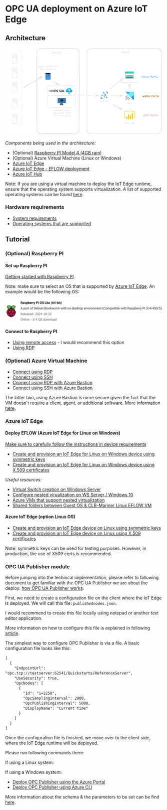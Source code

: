 # OPC UA deployment on Azure IoT Edge

## Architecture

![Architecture Diagram](./imgs/architecture.png)

*Components being used in the architecture:*

* (Optional) [Raspberry PI Model 4 (4GB ram)](https://www.raspberrypi.com/products/raspberry-pi-4-model-b/)
* (Optional) Azure Virtual Machine (Linux or Windows)
* [Azure IoT Edge](https://learn.microsoft.com/en-us/azure/iot-edge/?view=iotedge-1.5)
* [Azure IoT Edge - EFLOW deployment](https://learn.microsoft.com/en-us/azure/iot-edge/iot-edge-for-linux-on-windows?view=iotedge-1.5)
* [Azure IoT Hub](https://azure.microsoft.com/en-us/products/iot-hub/?msockid=39e7bea7d6b36b3c3f08ad6bd7086a7a)

Note: If you are using a virtual machine to deploy the IoT Edge runtime, ensure that the operating system supports virtualization. A list of supported operating systems can be found [here](https://learn.microsoft.com/en-us/azure/iot-edge/support?view=iotedge-1.5#operating-systems). 
### Hardware requirements

* [System requirements](https://learn.microsoft.com/en-us/azure/iot-edge/iot-edge-for-linux-on-windows?view=iotedge-1.5#prerequisites)
* [Operating systems that are supported](https://learn.microsoft.com/en-us/azure/iot-edge/iot-edge-for-linux-on-windows-support?view=iotedge-1.5#operating-systems)

## Tutorial

### (Optional) Raspberry PI

#### Set up Raspberry PI 

[Getting started with Raspberry PI](https://www.raspberrypi.com/documentation/computers/getting-started.html)

Note: make sure to select an OS that is supported by [Azure IoT Edge](https://learn.microsoft.com/en-us/azure/iot-edge/support?view=iotedge-1.5#operating-systems). An example would be the following OS: 

![rpi image](imgs\rpi-os.png)

#### Connect to Raspberry PI

* [Using remote access](https://www.raspberrypi.com/documentation/computers/remote-access.html) - I would recommend this option
* [Using RDP](https://tutorials-raspberrypi.com/raspberry-pi-remote-desktop-connection/)

### (Optional) Azure Virtual Machine

* [Connect using RDP](https://learn.microsoft.com/en-us/azure/virtual-machines/windows/connect-rdp)
* [Connect using SSH](https://learn.microsoft.com/en-us/azure/virtual-machines/windows/connect-ssh?tabs=azurecli)
* [Connect using RDP with Azure Bastion](https://learn.microsoft.com/en-us/azure/bastion/bastion-connect-vm-rdp-windows)
* [Connect using SSH with Azure Bastion](https://learn.microsoft.com/en-us/azure/bastion/bastion-connect-vm-ssh-windows)

The latter two, using Azure Bastion is more secure given the fact that the VM doesn't require a client, agent, or additional software. More information [here](https://learn.microsoft.com/en-us/azure/bastion/bastion-overview).

### Azure IoT Edge

#### Deploy EFLOW (Azure IoT Edge for Linux on Windows)

[Make sure to carefully follow the instructions in device requirements](https://learn.microsoft.com/en-us/azure/iot-edge/how-to-provision-single-device-linux-on-windows-symmetric?view=iotedge-1.5&tabs=azure-portal#device-requirements)

* [Create and provision an IoT Edge for Linux on Windows device using symmetric keys](https://learn.microsoft.com/en-us/azure/iot-edge/how-to-provision-single-device-linux-on-windows-symmetric?view=iotedge-1.5&tabs=azure-portal)
* [Create and provision an IoT Edge for Linux on Windows device using X.509 certificates](https://learn.microsoft.com/en-us/azure/iot-edge/how-to-provision-single-device-linux-on-windows-x509?view=iotedge-1.5&tabs=azure-portal)

*Useful resources:*
* [Virtual Switch creation on Windows Server](https://learn.microsoft.com/en-us/azure/iot-edge/how-to-create-virtual-switch?view=iotedge-1.5)
* [Configure nested virualization on WS Server / Windows 10](https://techcommunity.microsoft.com/blog/itopstalkblog/how-to-setup-nested-virtualization-for-azure-vmvhd/1115338)
* [Azure VMs that support nested virtualization](https://www.markou.me/2020/05/which-azure-vm-sizes-support-nested-virtualization/)
* [Shared folders between Guest OS & CLB-Mariner Linux EFLOW VM](https://learn.microsoft.com/en-us/azure/iot-edge/how-to-share-windows-folder-to-vm?view=iotedge-1.5)

#### Azure IoT Edge (option Linux OS)

* [Create and provision an IoT Edge device on Linux using symmetric keys](https://learn.microsoft.com/en-us/azure/iot-edge/how-to-provision-single-device-linux-symmetric?view=iotedge-1.5&tabs=azure-portal%2Cubuntu)
* [Create and provision an IoT Edge device on Linux using X.509 certificates](https://learn.microsoft.com/en-us/azure/iot-edge/how-to-provision-single-device-linux-x509?view=iotedge-1.5&tabs=azure-portal%2Cubuntu)

Note: symmetric keys can be used for testing purposes. However, in production, the use of X509 certs is recommended.

### OPC UA Publisher module

Before jumping into the technical implementation, please refer to following document to get familiar with the OPC UA Publisher we are about the deploy: [how OPC UA Publisher works](https://github.com/Azure/Industrial-IoT/blob/main/docs/opc-publisher/readme.md#how-opc-publisher-works).

First, we need to create a configuration file on the client where the IoT Edge is deployed. We will call this file: `publishednodes.json`.

I would recommend to create this file locally using notepad or another text editor application.

More information on how to configure this file is explained in following [article](https://github.com/Azure/Industrial-IoT/blob/main/docs/opc-publisher/readme.md#configuration-via-configuration-file).

The simplest way to configure OPC Publisher is via a file. A basic configuration file looks like this:

```
[
  {
    "EndpointUrl": "opc.tcp://testserver:62541/Quickstarts/ReferenceServer",
    "UseSecurity": true,
    "OpcNodes": [
      {
        "Id": "i=2258",
        "OpcSamplingInterval": 2000,
        "OpcPublishingInterval": 5000,
        "DisplayName": "Current time"
      }
    ]
  }
]
```
Once the configuration file is finished, we move over to the client side, where the IoT Edge runtime will be deployed. 

Please run following commands there:

If using a Linux system:

If using a Windows system:



* [Deploy OPC Publisher using the Azure Portal](https://github.com/Azure/Industrial-IoT/blob/main/docs/opc-publisher/readme.md#deploy-opc-publisher-using-the-azure-portal)
* [Deploy OPC Publisher using Azure CLI](https://github.com/Azure/Industrial-IoT/blob/main/docs/opc-publisher/readme.md#deploy-opc-publisher-using-azure-cli)

More information about the schema & the parameters to be set can be find [here](https://github.com/Azure/Industrial-IoT/blob/main/docs/opc-publisher/readme.md#configuration-schema).



